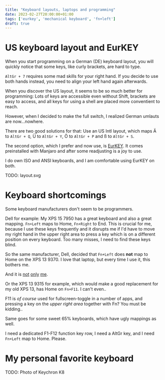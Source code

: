 ```yaml
---
title: "Keyboard layouts, laptops and programming"
date: 2023-02-27T20:00:00+01:00
tags: ['eurkey', 'mechanical keyboard', 'fn+left']
draft: true
---
```


# US keyboard layout and EurKEY

When you start programming on a German (DE) keyboard layout, you will
quickly notice that some keys, like curly brackets, are hard to type.

`AltGr + 7` requires some mad skills for your right hand.
If you decide to use both hands instead, you need to align your left hand again afterwards.

When you discover the US layout, it seems to be so much better for programming:
Lots of keys are accessible even without Shift, brackets are easy to access,
and all keys for using a shell are placed more conventient to reach.

However, when I decided to make the full switch, I realized German umlauts
are now...nowhere.

There are two good solutions for that: Use an US Intl layout, which maps
Ä to `AltGr + Q`, Ü to `AltGr + Y`, Ö to `AltGr + P` and ß to `AltGr + S`.

The second option, which I prefer and now use, is [EurKEY](https://eurkey.steffen.bruentjen.eu/).
It comes preinstalled with Manjaro and after some readjusting is a joy to use.

I do own ISO and ANSI keyboards, and I am comfortable using EurKEY on both.

TODO: layout.svg

# Keyboard shortcomings

Some keyboard manufacturers don't seem to be programmers.

Dell for example: My XPS 15 7950 has a great keyboard and also a great mapping.
`Fn+Left` maps to Home, `Fn+Right` to End.
This is crucial for me, because I use these keys frequently
and it disrupts me if I'd have to move my right hand in the upper right area to press a key
which is on a different position on every keyboard. Too many misses, I need to find these keys blind.

So the same manufacturer, Dell, decided that `Fn+Left` does **not** map to Home
on the XPS 13 9370.
I love that laptop, but every time I use it, this bothers me.

And it is [not](https://www.dell.com/community/XPS/Control-Home-Control-End-Keys/td-p/6212592)
[only](https://www.dell.com/community/XPS/Please-re-map-Fn-Left-and-Fn-Right-to-Home-and-End-on-the-new/td-p/7649522)
[me](https://www.dell.com/community/XPS/XPS-13-9300-Map-fn-left-and-fn-right-to-Home-and-End/td-p/7529433).

Or the XPS 13 9315 for example, which would make a good replacement for my old XPS 13,
has Home on `Fn+F11`. I can't even..

F11 is *of course* used for fullscreen-toggle in a number of apps, and pressing
a key on the *upper right area* together with Fn? You must be kidding..

Same goes for some sweet 65% keyboards, which have ugly mappings as well.

I need a dedicated F1-F12 function key row, I need a AltGr key, and I need `Fn+Left` map to Home. Please.

# My personal favorite keyboard

TODO: Photo of Keychron K8
